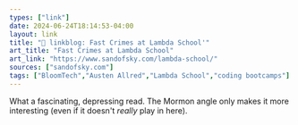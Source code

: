 ```yaml
---
types: ["link"]
date: 2024-06-24T18:14:53-04:00
layout: link
title: "🔗 linkblog: Fast Crimes at Lambda School'"
art_title: "Fast Crimes at Lambda School"
art_link: "https://www.sandofsky.com/lambda-school/"
sources: ["sandofsky.com"]
tags: ["BloomTech","Austen Allred","Lambda School","coding bootcamps"]
---
```

What a fascinating, depressing read. The Mormon angle only makes it more interesting (even if it doesn't *really* play in here).
